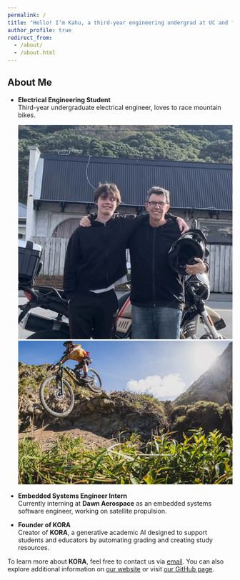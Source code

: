 ```yaml
---
permalink: /
title: "Hello! I’m Kahu, a third-year engineering undergrad at UC and founder of KORA"
author_profile: true
redirect_from:
  - /about/
  - /about.html
---
```


## About Me

- **Electrical Engineering Student**  
  Third-year undergraduate electrical engineer, loves to race mountain bikes.

  ![Me and Dad](\images\uAndDad.jpg "Me and Dad")
  ![Mountain Biking](\images\mtbIMG.jpg "Mountain Biking")

- **Embedded Systems Engineer Intern**  
  Currently interning at **Dawn Aerospace** as an embedded systems software engineer, working on satellite propulsion.

- **Founder of KORA**  
  Creator of **KORA**, a generative academic AI designed to support students and educators by automating grading and creating study resources.

To learn more about **KORA**, feel free to contact us via [email](mailto:KoraEdu.team@gmail.com). You can also explore additional information on [our website](https://kora-edu.github.io/) or visit [our GitHub page](https://github.com/kora-edu).
